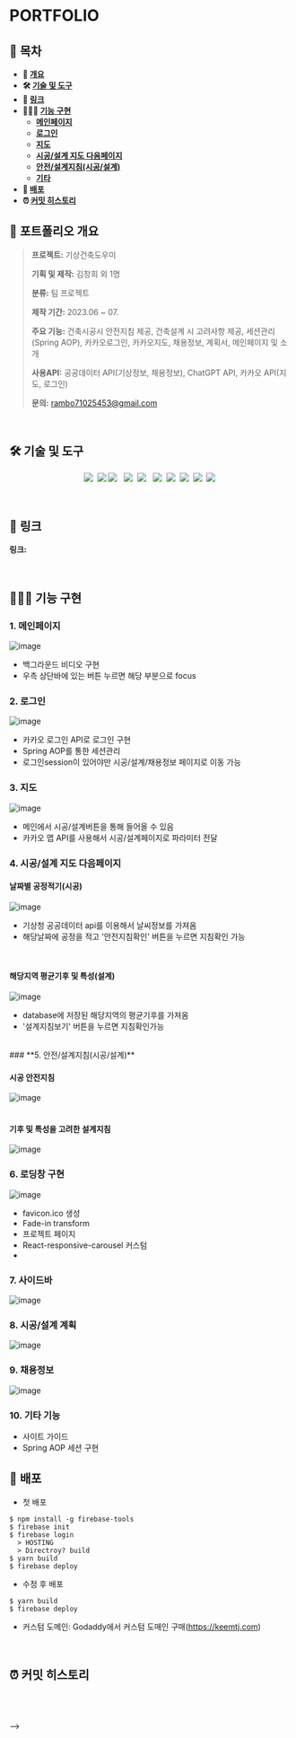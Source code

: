 # **PORTFOLIO**

## **📗 목차**

<b>

- 📝 [개요](#-포트폴리오-개요)
- 🛠 [기술 및 도구](#-기술-및-도구)
- 🔗 [링크](#-링크)
- 👨🏻‍💻 [기능 구현](#-기능-구현)
  - [메인페이지](#1-메인페이지)
  - [로그인](#2-로그인)
  - [지도](#3-지도)
  - [시공/설계 지도 다음페이지](#4-시공/설계-지도-다음페이지)
  - [안전/설계지침(시공/설계)](#5-안전/설계지침(시공/설계))
  - [기타](#6-기타-기능)
- 🚀 [배포](#-배포)
- ⏰ [커밋 히스토리](#-커밋-히스토리)

</b>

## **📝 포트폴리오 개요**

> **프로젝트:** 기상건축도우미
>
> **기획 및 제작:** 김창희 외 1명
>
> **분류:** 팀 프로젝트
>
> **제작 기간:** 2023.06 ~ 07.
>
> **주요 기능:** 건축시공시 안전지침 제공, 건축설계 시 고려사항 제공, 세션관리(Spring AOP), 카카오로그인, 카카오지도, 채용정보, 계획서, 메인페이지 및 소개
>
> **사용API:** 공공데이터 API(기상정보, 채용정보), ChatGPT API, 카카오 API(지도, 로그인)
>
> **문의:** rambo71025453@gmail.com
 
<br />

## **🛠 기술 및 도구**
<p align="center">
  <img src="https://img.shields.io/badge/Spring-6DB33F?style=flat&logo=Spring&logoColor=white"></a>&nbsp
  <img src="https://img.shields.io/badge/Java11-007396?style=flat&logo=OpenJDK&logoColor=white"/>
  <img src="https://img.shields.io/badge/html5-%23E34F26.svg?style=flat&logo=html5&logoColor=white"/></a> &nbsp
  <img src="https://img.shields.io/badge/css-1572B6?style=flat-square&logo=css3&logoColor=white"/></a>&nbsp 
  <img src="https://img.shields.io/badge/javascript-%23323330.svg?style=flat&logo=javascript&logoColor=%23F7DF1E"/></a> &nbsp
  <img src="https://img.shields.io/badge/oracle-F80000?style=flat&logo=oracle&logoColor=white"></a>&nbsp 
  <img src="https://img.shields.io/badge/apache tomcat-F8DC75?style=flat&logo=apachetomcat&logoColor=white"></a>&nbsp 
  <img src="https://img.shields.io/badge/github-181717.svg?style=flat&logo=github&logoColor=white"></a>&nbsp 
  <img src="https://img.shields.io/badge/Eclipse-FE7A16.svg?style=flat&logo=Eclipse&logoColor=white"></a>&nbsp 
  <img src="https://img.shields.io/badge/Sourcetree-0052CC.svg?style=flat&logo=Sourcetree&logoColor=white"></a>&nbsp 
</p>
<br />

## **🔗 링크**

**링크:** <!--[https://keemtj.com](https://keemtj.com)
-->

<br />

## **👨🏻‍💻 기능 구현**

### **1. 메인페이지**
![image](https://github.com/kalista00/BuildSafety/assets/122184547/28c0c548-dc31-421b-b283-029a4e1ea54f)

- 백그라운드 비디오 구현
- 우측 상단바에 있는 버튼 누르면 해당 부분으로 focus
  
### **2. 로그인**

![image](https://github.com/kalista00/BuildSafety/assets/122184547/13abada1-7927-4d70-ae6d-80869a5d31a4)

- 카카오 로그인 API로 로그인 구현
- Spring AOP를 통한 세션관리
- 로그인session이 있어야만 시공/설계/채용정보 페이지로 이동 가능

### **3. 지도**

![image](https://github.com/kalista00/BuildSafety/assets/122184547/bbb6a279-e42d-473b-91b4-028c63ef234e)

- 메인에서 시공/설계버튼을 통해 들어올 수 있음
- 카카오 맵 API를 사용해서 시공/설계페이지로 파라미터 전달
 
<!--
- 5개의 endpoint를 두고 반응형을 구현함

```javascript
// media.js
const deviceSizes = {
  desktop: '1440px',
  laptop: '1280px',
  tablet: '1024px',
  mobile: '768px',
  phone: '480px',
};

const media = {
  desktop: `screen and (max-width: ${deviceSizes.desktop})`,
  laptop: `screen and (max-width: ${deviceSizes.laptop})`,
  tablet: `screen and (max-width: ${deviceSizes.tablet})`,
  mobile: `screen and (max-width: ${deviceSizes.mobile})`,
  phone: `screen and (max-width: ${deviceSizes.phone})`,
};

export { deviceSizes, media };
```

<img width="100%" alt="반응형 네비게이션" src="https://user-images.githubusercontent.com/51189962/136144313-2a67d258-3ec1-4517-80fc-3f67b957dff5.gif" />
-->


### **4. 시공/설계 지도 다음페이지**

#### **날짜별 공정적기(시공)**
![image](https://github.com/kalista00/BuildSafety/assets/122184547/77c8178f-62a0-4d6c-bf5a-5bfeb23dc5cf)
- 기상청 공공데이터 api를 이용해서 날씨정보를 가져옴
- 해당날짜에 공정을 적고 '안전지침확인' 버튼을 누르면 지침확인 가능
<br />

#### **해당지역 평균기후 및 특성(설계)**
![image](https://github.com/kalista00/BuildSafety/assets/122184547/cb4afb69-2478-4bd5-b84d-863229a7e4eb)
- database에 저장된 해당지역의 평균기후를 가져옴
- '설계지침보기' 버튼을 누르면 지침확인가능
<br />
### **5. 안전/설계지침(시공/설계)**

#### **시공 안전지침**
![image](https://github.com/kalista00/BuildSafety/assets/122184547/67bb8521-2727-4c67-b86b-a034d5373d01)
<br />
<br />
#### **기후 및 특성을 고려한 설계지침**
![image](https://github.com/kalista00/BuildSafety/assets/122184547/a265c1aa-2613-44c6-b6cb-7d86d0670a3d)



### **6. 로딩창 구현**

![image](https://github.com/kalista00/BuildSafety/assets/122184547/a94eaa33-3bb3-45d0-ab65-c0e9fe96cb79)

- favicon.ico 생성
- Fade-in transform
- 프로젝트 페이지
- React-responsive-carousel 커스텀
- 
### **7. 사이드바**
![image](https://github.com/kalista00/BuildSafety/assets/122184547/f9c931c3-3ff1-40c7-8b70-3514aa9caae2)

### **8. 시공/설계 계획**
![image](https://github.com/kalista00/BuildSafety/assets/122184547/e2fc0f29-6596-4763-9b74-cebbbe41f005)

### **9. 채용정보**
![image](https://github.com/kalista00/BuildSafety/assets/122184547/4d8a913b-9811-466f-a6f8-0e674967beb5)

### **10. 기타 기능**
- 사이트 가이드
- Spring AOP 세션 구현

## **🚀 배포**

- 첫 배포

```
$ npm install -g firebase-tools
$ firebase init
$ firebase login
  > HOSTING
  > Directroy? build
$ yarn build
$ firebase deploy
```

- 수정 후 배포

```
$ yarn build
$ firebase deploy
```

- 커스텀 도메인: Godaddy에서 커스텀 도매인 구매(https://keemtj.com)

<br />

## ⏰ 커밋 히스토리

<br/>
<br/>
<br/>
-->
